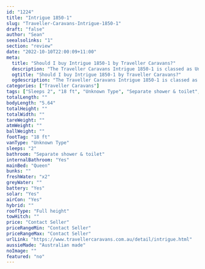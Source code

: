 ```yaml
---
id: "1224"
title: "Intrigue 1850-1"
slug: "Traveller-Caravans-Intrigue-1850-1"
draft: "false"
author: "Sean"
seealsolinks: "1"
section: "review"
date: "2022-10-10T22:00:09+11:00"
meta:
  title: "Should I buy Intrigue 1850-1 by Traveller Caravans?"
  description: "The Traveller Caravans Intrigue 1850-1 is classed as Unknown Type, and sleeps 2 people. It is Australian made and comes in at 18 ft. It generally has Separate shower & toilet."
  ogtitle: "Should I buy Intrigue 1850-1 by Traveller Caravans?"
  ogdescription: "The Traveller Caravans Intrigue 1850-1 is classed as Unknown Type, and sleeps 2 people. It is Australian made and comes in at 18 ft. It generally has Separate shower & toilet."
categories: ["Traveller Caravans"]
tags: ["Sleeps 2", "18 ft", "Unknown Type", "Separate shower & toilet", "Full height", "Price Unknown"]
totalLength: ""
bodyLength: "5.64"
totalHeight: ""
totalWidth: ""
tareWeight: ""
atmWeight: ""
ballWeight: ""
footTag: "18 ft"
vanType: "Unknown Type"
sleeps: "2"
bathroom: "Separate shower & toilet"
internalBathroom: "Yes"
mainBed: "Queen"
bunks: ""
freshWater: "x2"
greyWater: ""
battery: "Yes"
solar: "Yes"
airCon: "Yes"
hybrid: ""
roofType: "Full height"
towHitch: ""
price: "Contact Seller"
priceRangeMin: "Contact Seller"
priceRangeMax: "Contact Seller"
urlLink: "https://www.travellercaravans.com.au/detail/intrigue.html"
aussieMade: "Australian made"
noImage: ""
featured: "no"
---
```

